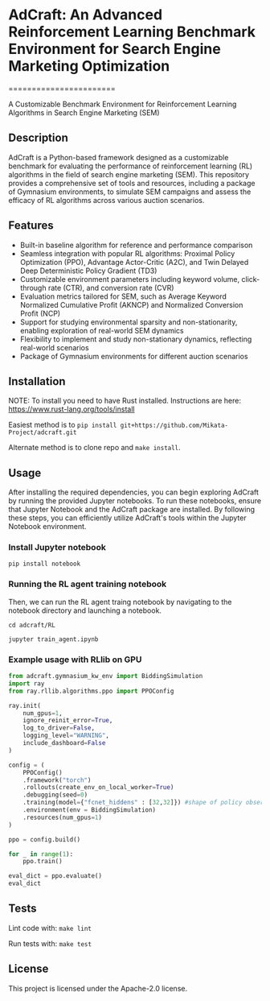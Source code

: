 # AdCraft: An Advanced Reinforcement Learning Benchmark Environment for Search Engine Marketing Optimization
=======================

A Customizable Benchmark Environment for Reinforcement Learning Algorithms in Search Engine Marketing (SEM)

## Description

AdCraft is a Python-based framework designed as a customizable benchmark for evaluating the performance of reinforcement learning (RL) algorithms in the field of search engine marketing (SEM). This repository provides a comprehensive set of tools and resources, including a package of Gymnasium environments, to simulate SEM campaigns and assess the efficacy of RL algorithms across various auction scenarios.

## Features

- Built-in baseline algorithm for reference and performance comparison
- Seamless integration with popular RL algorithms: Proximal Policy Optimization (PPO), Advantage Actor-Critic (A2C), and Twin Delayed Deep Deterministic Policy Gradient (TD3)
- Customizable environment parameters including keyword volume, click-through rate (CTR), and conversion rate (CVR)
- Evaluation metrics tailored for SEM, such as Average Keyword Normalized Cumulative Profit (AKNCP) and Normalized Conversion Profit (NCP)
- Support for studying environmental sparsity and non-stationarity, enabling exploration of real-world SEM dynamics
- Flexibility to implement and study non-stationary dynamics, reflecting real-world scenarios
- Package of Gymnasium environments for different auction scenarios


## Installation

NOTE: To install you need to have Rust installed. Instructions are here: https://www.rust-lang.org/tools/install

Easiest method is to `pip install git+https://github.com/Mikata-Project/adcraft.git`

Alternate method is to clone repo and `make install`.


## Usage


After installing the required dependencies, you can begin exploring AdCraft by running the provided Jupyter notebooks. To run these notebooks, ensure that Jupyter Notebook and the AdCraft package are installed. By following these steps, you can efficiently utilize AdCraft's tools within the Jupyter Notebook environment.

### Install Jupyter notebook 

`pip install notebook`

### Running the RL agent training notebook

Then, we can run the RL agent traing notebook by navigating to the notebook directory and launching a notebook.

`cd adcraft/RL`

`jupyter train_agent.ipynb`

### Example usage with RLlib on GPU

[//]: # "TODO: Provide more examples on how to use without Ray."

```python
from adcraft.gymnasium_kw_env import BiddingSimulation
import ray
from ray.rllib.algorithms.ppo import PPOConfig

ray.init(
    num_gpus=1,
    ignore_reinit_error=True,
    log_to_driver=False,
    logging_level="WARNING",
    include_dashboard=False
)

config = (
    PPOConfig()
    .framework("torch")
    .rollouts(create_env_on_local_worker=True)
    .debugging(seed=0)
    .training(model={"fcnet_hiddens" : [32,32]}) #shape of policy observation to action
    .environment(env = BiddingSimulation)
    .resources(num_gpus=1)
)

ppo = config.build()

for _ in range(1):
    ppo.train()

eval_dict = ppo.evaluate()
eval_dict
```



## Tests

Lint code with: `make lint`

Run tests with: `make test`

## License

 This project is licensed under the Apache-2.0 license.

 